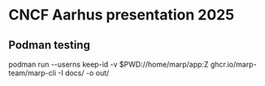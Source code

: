 # CNCF Aarhus presentation 2025


## Podman testing

podman run --userns keep-id -v $PWD://home/marp/app:Z ghcr.io/marp-team/marp-cli -I docs/ -o out/

